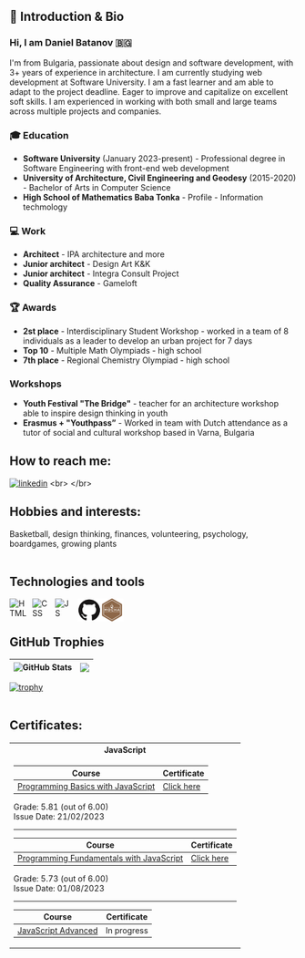 ## 👋 Introduction & Bio
### Hi, I am Daniel Batanov 🇧🇬
I'm from Bulgaria, passionate about design and software development, with 3+ years of experience in architecture. I am currently studying web development at Software University. I am a fast learner and am able to adapt to the project deadline. Eager to improve and capitalize on excellent soft skills. I am experienced in working with both small and large teams across multiple projects and companies.

### 🎓 Education
- **Software University** (January 2023-present) - Professional degree in Software Engineering with front-end web development
- **University of Architecture, Civil Engineering and Geodesy** (2015-2020) - Bachelor of Arts in Computer Science
- **High School of Mathematics Baba Tonka** - Profile - Information techmology

### 💻 Work
- **Architect** - IPA architecture and more
- **Junior architect** - Design Art K&K
- **Junior architect** - Integra Consult Project
- **Quality Assurance** - Gameloft

### 🏆 Awards
- **2st place** - Interdisciplinary Student Workshop - worked in a team of 8 individuals as a leader to
develop an urban project for 7 days
- **Top 10** - Multiple Math Olympiads - high school
- **7th place** - Regional Chemistry Olympiad - high school

### Workshops
- **Youth Festival "The Bridge"** - teacher for an architecture workshop able to inspire design thinking in youth
- **Erasmus + "Youthpass”** - Worked in team with Dutch attendance as a tutor of social and cultural workshop based in Varna, Bulgaria
  
## How to reach me:
[![linkedin](https://img.shields.io/badge/linkedin-0A66C2?style=for-the-badge&logo=linkedin&logoColor=white)]([https://www.linkedin.com/](https://www.linkedin.com/in/daniel-batanov-6799b31a3/))
<br> </br>

## Hobbies and interests: 
Basketball, design thinking, finances, volunteering, psychology, boardgames, growing plants
<br> </br>

## Technologies and tools
<img align="left" alt="HTML" width="30px" style="padding-right:10px;" src="https://cdn.jsdelivr.net/gh/devicons/devicon/icons/html5/html5-original.svg"/>
<img align="left" alt="CSS" width="30px" style="padding-right:10px;" src="https://cdn.jsdelivr.net/gh/devicons/devicon/icons/css3/css3-original.svg"/>
<img align="left" alt="JS" width="30px" style="padding-right:10px;" src="https://cdn.jsdelivr.net/gh/devicons/devicon/icons/javascript/javascript-original.svg"/>
<img align="left" alt="github" width="40px" src="https://github.com/devicons/devicon/blob/master/icons/github/github-original.svg"/>
<img align="left" alt="mocha" width="40px" src="https://github.com/devicons/devicon/blob/v2.14.0/icons/mocha/mocha-plain.svg"/>
<br> </br>

## GitHub Trophies
| <img align="center" src="https://github-readme-stats.vercel.app/api?username=batanoffs&count_private=true&show_icons=true&include_all_commits=true&hide_border=true&hide=contribs" alt="GitHub Stats" /> | <img align="center" src="https://github-readme-stats.vercel.app/api/top-langs/?username=batanoffs&layout=compact&hide_border=true" /> |
| ------------- | ------------- |

[![trophy](https://github-profile-trophy.vercel.app/?username=batanoffs)](https://github.com/ryo-ma/github-profile-trophy)
<br> </br>

## Certificates:
<table>
  <tr>
     <th> JavaScript </th>
  </tr>

<tr>
<td>

| **Course**                                                            | **Certificate**                                                   |
| --------------------------------------------------------------------- | ---------------------------------------------------------- |
| <a href="https://softuni.bg/trainings/3991/programming-basics-with-javascript-january-2023" > Programming Basics with JavaScript </a>         | <a href="https://softuni.bg/Certificates/Details/159814/4fcfee60"> Click here</a> |

Grade: 5.81 (out of 6.00)<br /> Issue Date: 21/02/2023</th>
  
---------------------------------------------------------------------------------
  
| **Course**                                                            | **Certificate**                                                   |
| --------------------------------------------------------------------- | ---------------------------------------------------------- |
| <a href="https://softuni.bg/modules/106/fundamentals-module-may-2023/1401" > Programming Fundamentals with JavaScript </a>    | <a href="https://softuni.bg/Certificates/Details/180198/31625e83"> Click here</a> |

Grade: 5.73 (out of 6.00)<br /> Issue Date: 01/08/2023</th>

---------------------------------------------------------------------------------

| **Course**                                                            | **Certificate**                                                   |
| --------------------------------------------------------------------- | ---------------------------------------------------------- |
| <a href="https://softuni.bg/modules/106/fundamentals-module-may-2023/1401" > JavaScript Advanced </a>    | <text> In progress </text> |


  
  
  </table>
  </tr>
</td>
